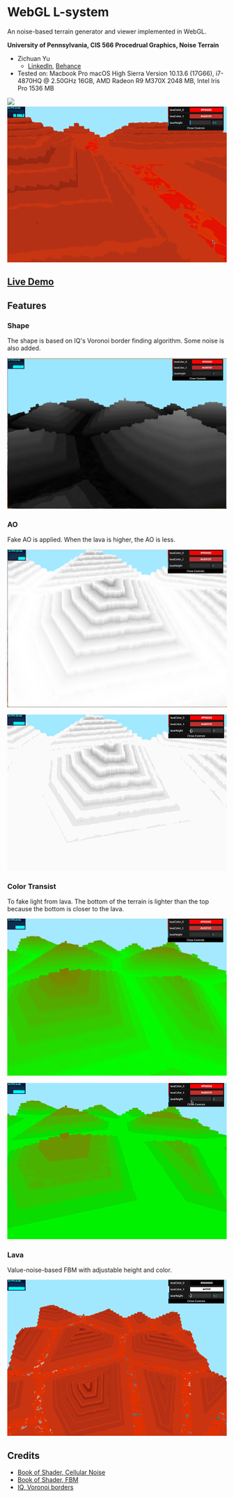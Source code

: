 # WebGL L-system

An noise-based terrain generator and viewer implemented in WebGL.

**University of Pennsylvania, CIS 566 Procedrual Graphics, Noise Terrain**

* Zichuan Yu
  * [LinkedIn](https://www.linkedin.com/in/zichuan-yu/), [Behance](https://www.behance.net/zainyu717ebcc)
* Tested on: Macbook Pro macOS High Sierra Version 10.13.6 (17G66), i7-4870HQ @ 2.50GHz 16GB, AMD Radeon R9 M370X 2048 MB, Intel Iris Pro 1536 MB

![](img/result.png)
![](img/result.gif)

## [Live Demo](https://zichuanyun.github.io/l-systems-WebGL/index.html)

## Features

### Shape

The shape is based on IQ's Voronoi border finding algorithm. Some noise is also added.

![](img/shape.png)

### AO

Fake AO is applied. When the lava is higher, the AO is less.

![](img/ao.png)

![](img/ao.gif)

### Color Transist

To fake light from lava. The bottom of the terrain is lighter than the top because the bottom is closer to the lava.

![](img/ct.png)

![](img/ct.gif)


### Lava

Value-noise-based FBM with adjustable height and color.

![lava](img/lava.gif)




## Credits

- [Book of Shader, Cellular Noise](https://thebookofshaders.com/12/)
- [Book of Shader, FBM](https://thebookofshaders.com/13/)
- [IQ, Voronoi borders](https://thebookofshaders.com/12/)



